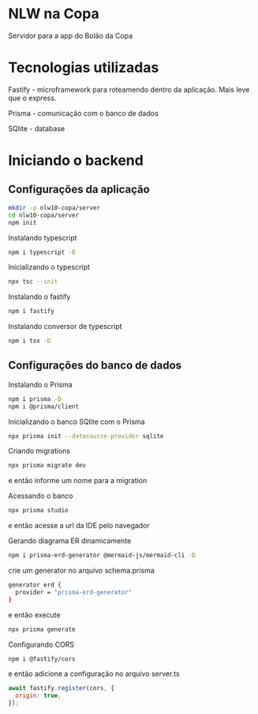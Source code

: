 # NLW na Copa
Servidor para a app do Bolão da Copa

# Tecnologias utilizadas

  Fastify - microframework para roteamendo dentro da aplicação. Mais leve que o express.

  Prisma - comunicação com o banco de dados

  SQlite - database

# Iniciando o backend

## Configurações da aplicação

```bash
mkdir -p nlw10-copa/server
cd nlw10-copa/server
npm init
```
Instalando typescript

```bash
npm i typescript -D
```

Inicializando o typescript

```bash
npx tsc --init
```

Instalando o fastify

```bash
npm i fastify
```

Instalando conversor de typescript

```bash
npm i tsx -D
```

## Configurações do banco de dados

Instalando o Prisma
```bash
npm i prisma -D
npm i @prisma/client
```

Inicializando o banco SQlite com o Prisma
```bash
npx prisma init --datasource-provider sqlite
```

Criando migrations
```bash
npx prisma migrate dev
```
e então informe um nome para a migration

Acessando o banco
```bash
npx prisma studio
```
e então acesse a url da IDE pelo navegador

Gerando diagrama ER dinamicamente
```bash
npm i prisma-erd-generator @mermaid-js/mermaid-cli -D
```

crie um generator no arquivo schema.prisma
```bash
generator erd {
  provider = "prisma-erd-generator"
}
```
e então execute

```bash
npx prisma generate
```

Configurando CORS
```bash
npm i @fastify/cors
```
e então adicione a configuração no arquivo server.ts

```javascript
await fastify.register(cors, {
  origin: true,
});
```